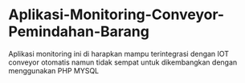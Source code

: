 # Aplikasi-Monitoring-Conveyor-Pemindahan-Barang
Aplikasi monitoring ini di harapkan mampu terintegrasi dengan IOT conveyor otomatis namun tidak sempat untuk dikembangkan dengan menggunakan PHP MYSQL
